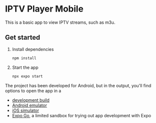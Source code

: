 # IPTV Player Mobile
This is a basic app to view IPTV streams, such as m3u.

## Get started

1. Install dependencies

   ```bash
   npm install
   ```

2. Start the app

   ```bash
   npx expo start
   ```

The project has been developed for Android, but in the output, you'll find options to open the app in a

- [development build](https://docs.expo.dev/develop/development-builds/introduction/)
- [Android emulator](https://docs.expo.dev/workflow/android-studio-emulator/)
- [iOS simulator](https://docs.expo.dev/workflow/ios-simulator/)
- [Expo Go](https://expo.dev/go), a limited sandbox for trying out app development with Expo
